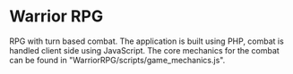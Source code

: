 # Warrior RPG
RPG with turn based combat. The application is built using PHP, combat is handled client side using JavaScript. The core mechanics for the combat can be found in "WarriorRPG/scripts/game_mechanics.js".
